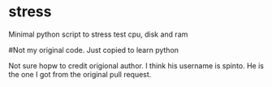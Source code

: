 # stress
Minimal python script to stress test cpu, disk and ram

#Not my original code. Just copied to learn python

Not sure hopw to credit origional author. I think his username is spinto. He is the one I got from the original pull request. 
